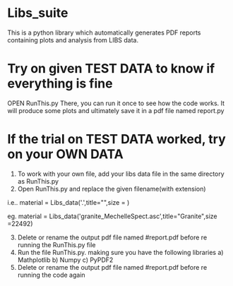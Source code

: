 # Libs_suite
This is a python library which automatically generates PDF reports containing plots and analysis from LIBS data.

# Try on given TEST DATA to know if everything is fine
OPEN RunThis.py
There, you can run it once to see how the code works. 
It will produce some plots and ultimately save it in a pdf file named report.py
# If the trial on TEST DATA worked, try on your OWN DATA
1. To work with your own file, add your libs data file in the same directory as RunThis.py
2. Open RunThis.py and replace the given filename(with extension)

i.e.. material = Libs_data('<put your file name>.<extension>',title="<material name here>",size = <no of points>)

eg. material = Libs_data('granite_MechelleSpect.asc',title="Granite",size =22492)

3. Delete or rename the output pdf file named #report.pdf before re running the RunThis.py file
4. Run the file RunThis.py. making sure you have the following libraries
    a) Mathplotlib
    b) Numpy
    c) PyPDF2
5. Delete or rename the output pdf file named #report.pdf before re running the code again



